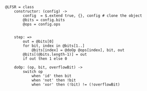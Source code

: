 	
	@LFSR = class 
		constructor: (config) ->
			config  = $.extend true, {}, config # clone the object
			@bits = config.bits
			@ops = config.ops


		step: =>
			out = @bits[0]
			for bit, index in @bits[1..]
				@bits[index] = @doOp @ops[index], bit, out	
			@bits[(@bits.length-1)] = out
			if out then 1 else 0

		doOp: (op, bit, overflowBit) ->
			switch op
				when 'id' then bit
				when 'not' then !bit
				when 'xor' then (!bit) != (!overflowBit)